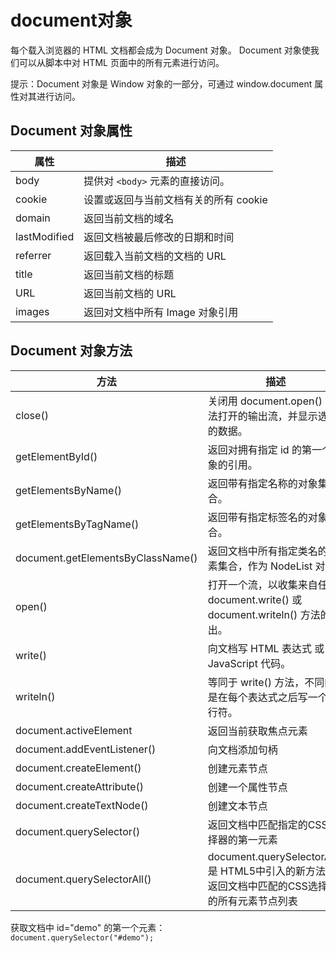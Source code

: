 # document对象

每个载入浏览器的 HTML 文档都会成为 Document 对象。
Document 对象使我们可以从脚本中对 HTML 页面中的所有元素进行访问。

提示：Document 对象是 Window 对象的一部分，可通过 window.document 属性对其进行访问。

## Document 对象属性
| 属性 | 描述 |
| -- | -- |
| body | 提供对 `<body>` 元素的直接访问。 |
| cookie | 设置或返回与当前文档有关的所有 cookie|
| domain | 返回当前文档的域名|
| lastModified| 返回文档被最后修改的日期和时间|
| referrer| 返回载入当前文档的文档的 URL|
| title | 返回当前文档的标题|
| URL | 返回当前文档的 URL|
|images|返回对文档中所有 Image 对象引用|


## Document 对象方法

| 方法 | 描述|
| -- | -- |
| close()| 关闭用 document.open() 方法打开的输出流，并显示选定的数据。 |
| getElementById() | 返回对拥有指定 id 的第一个对象的引用。|
| getElementsByName()| 返回带有指定名称的对象集合。 |
| getElementsByTagName()| 返回带有指定标签名的对象集合。 |
|document.getElementsByClassName()|返回文档中所有指定类名的元素集合，作为 NodeList 对象|
| open()| 打开一个流，以收集来自任何 document.write() 或 document.writeln() 方法的输出。 |
| write()| 向文档写 HTML 表达式 或 JavaScript 代码。 |
| writeln()	| 等同于 write() 方法，不同的是在每个表达式之后写一个换行符。 |
|document.activeElement	|返回当前获取焦点元素|
|document.addEventListener()|向文档添加句柄|
|document.createElement()|创建元素节点|
|document.createAttribute()|创建一个属性节点|
|document.createTextNode()|创建文本节点|
|document.querySelector()|返回文档中匹配指定的CSS选择器的第一元素|
|document.querySelectorAll()|document.querySelectorAll() 是 HTML5中引入的新方法，返回文档中匹配的CSS选择器的所有元素节点列表|


获取文档中 id="demo" 的第一个元素：  
`document.querySelector("#demo");`  





